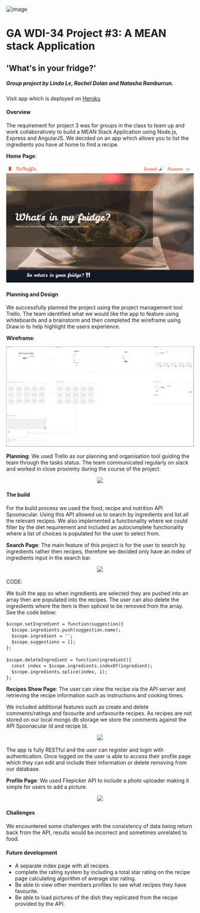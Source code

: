 ![image](https://ga-dash.s3.amazonaws.com/production/assets/logo-9f88ae6c9c3871690e33280fcf557f33.png)
# GA WDI-34  Project #3: A MEAN stack Application

## 'What's in your fridge?'

##### Group project by Linda Le, Rachel Dolan and Natasha Ramburrun.
Visit app which is deployed on [Heroku](https://what-is-in-your-fridge.herokuapp.com/)

#### Overview
The requirement for project 3 was for groups in the class to team up and work collaboratively to build a MEAN Stack Application using Node.js, Express and AngularJS. We decided on an app which allows you to list the ingredients you have at home to find a recipe.


<strong>Home Page</strong>:
<p align="center"><img src="src/images/homepage.gif" "width=700"></p>

#### Planning and Design
We successfully planned the project using the project management tool Trello. The team identified what we would like the app to feature using whiteboards and a brainstorm and then completed the wireframe using Draw.io to help highlight the users experience.  

<strong>Wireframe</strong>:
<p align="center"><img src="src/images/wireframe.png" "width=700"></p>

<strong>Planning</strong>: We used Trello as our planning and organisation tool guiding the team through the tasks status. The team communicated regularly on slack and worked in close proximity during the course of the project.
<p align="center"><img src="src/images/trello.png" "width=700"></p>

#### The build

For the build process we used the food, recipe and nutrition API Spoonacular. Using this API allowed us to search by ingredients and list all the relevant recipes. We also implemented a functionality where we could filter by the diet requirement and included an autocomplete functionality where a list of choices is populated for the user to select from.

<strong>Search Page</strong>: The main feature of this project is for the user to search by ingredients rather then recipes, therefore we decided only have an index of ingredients input in the search bar.
<p align="center"><img src="src/images/searchpage.gif" "width=700"></p>

CODE:

We built the app so when ingredients are selected they are pushed into an array then are populated into the recipes. The user can also delete the ingredients where the item is then spliced to be removed from the array. See the code below:

```
$scope.setIngredient = function(suggestion){
  $scope.ingredients.push(suggestion.name);
  $scope.ingredient = '';
  $scope.suggestions = [];
};

$scope.deleteIngredient = function(ingredient){
  const index = $scope.ingredients.indexOf(ingredient);
  $scope.ingredients.splice(index, 1);
};

```
<strong>Recipes Show Page</strong>: The user can view the recipe via the API server and retrieving the recipe information such as instructions and cooking times.

We included additional features such as create and delete comments/ratings and favourite and unfavourite recipes. As recipes are not stored on our local mongo db storage we store the comments against the API Spoonacular Id and recipe Id.

<p align="center"><img src="src/images/recipepage.gif" "width=700"></p>

The app is fully RESTful and the user can register and login with authentication. Once logged on the user is able to access their profile page which they can edit and include their information or delete removing from our database.

<strong>Profile Page</strong>: We used Filepicker API to include a photo uploader making it simple for users to add a picture.
<p align="center"><img src="src/images/profilepage.gif" "width=700"></p>

 #### Challenges

 We encountered some challenges with the consistency of data being return back from the API, results would be incorrect and sometimes unrelated to food.

 #### Future development

 - A separate index page with all recipes.
 - complete the rating system by including a total star rating on the recipe page calculating algorithm of average star rating.
 - Be able to view other members profiles to see what recipes they have favourite.
 - Be able to load pictures of the dish they replicated from the recipe provided by the API.
